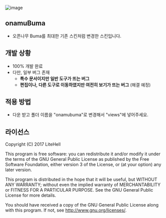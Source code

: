 ![image](https://user-images.githubusercontent.com/53139020/64109318-27643300-cdba-11e9-8f00-c1a731575e47.png)
## onamuBuma
 * 오픈나무 Buma를 최대한 기존 스킨처럼 변경한 스킨입니다.

## 개발 상황
 * 100% 개발 완료
 * 다만, 일부 버그 존재
   * <b>특수 문서이지만 일반 도구가 뜨는 버그</b>
   * <b>편집이나, 다른 도구로 이동하였지만 여전히 보기가 뜨는 버그</b> (해결 예정)

## 적용 방법
 * 다운 받고 폴더 이름을 "onamubuma"로 변경해서 "views"에 넣어주세요.

## 라이선스
Copyright (C) 2017 LiteHell

This program is free software: you can redistribute it and/or modify
it under the terms of the GNU General Public License as published by
the Free Software Foundation, either version 3 of the License, or
(at your option) any later version.

This program is distributed in the hope that it will be useful,
but WITHOUT ANY WARRANTY; without even the implied warranty of
MERCHANTABILITY or FITNESS FOR A PARTICULAR PURPOSE.  See the
GNU General Public License for more details.

You should have received a copy of the GNU General Public License
along with this program.  If not, see <http://www.gnu.org/licenses/>.
